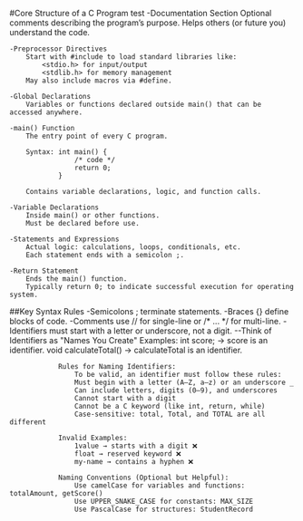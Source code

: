 #Core Structure of a C Program
test
    -Documentation Section
        Optional comments describing the program’s purpose.
        Helps others (or future you) understand the code.

    -Preprocessor Directives
        Start with #include to load standard libraries like:
            <stdio.h> for input/output
            <stdlib.h> for memory management
        May also include macros via #define.

    -Global Declarations
        Variables or functions declared outside main() that can be accessed anywhere.

    -main() Function
        The entry point of every C program.

        Syntax: int main() { 
                    /* code */ 
                    return 0; 
                }

        Contains variable declarations, logic, and function calls.

    -Variable Declarations
        Inside main() or other functions.
        Must be declared before use.

    -Statements and Expressions
        Actual logic: calculations, loops, conditionals, etc.
        Each statement ends with a semicolon ;.

    -Return Statement
        Ends the main() function.
        Typically return 0; to indicate successful execution for operating system.



##Key Syntax Rules
        -Semicolons ; terminate statements.
        -Braces {} define blocks of code.
        -Comments use // for single-line or /* ... */ for multi-line.
        -Identifiers must start with a letter or underscore, not a digit.
            --Think of Identifiers as "Names You Create"
                Examples:
                    int score; → score is an identifier.
                    void calculateTotal() → calculateTotal is an identifier.

                Rules for Naming Identifiers:
                    To be valid, an identifier must follow these rules:
                    Must begin with a letter (A–Z, a–z) or an underscore _
                    Can include letters, digits (0–9), and underscores
                    Cannot start with a digit
                    Cannot be a C keyword (like int, return, while)
                    Case-sensitive: total, Total, and TOTAL are all different

                Invalid Examples:
                    1value → starts with a digit ❌
                    float → reserved keyword ❌
                    my-name → contains a hyphen ❌

                Naming Conventions (Optional but Helpful):
                    Use camelCase for variables and functions: totalAmount, getScore()
                    Use UPPER_SNAKE_CASE for constants: MAX_SIZE
                    Use PascalCase for structures: StudentRecord
